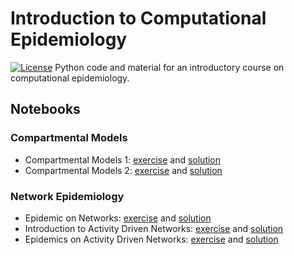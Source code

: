 # Introduction to Computational Epidemiology
[![License](https://img.shields.io/badge/License-Apache%202.0-blue.svg)](https://opensource.org/licenses/Apache-2.0)
Python code and material for an introductory course on computational epidemiology.

## Notebooks
### Compartmental Models
- Compartmental Models 1: [exercise](https://github.com/ngozzi/computational-epidemiology/blob/main/notebooks/compartmental_models/compartmental_models_1_exercise.ipynb) and [solution](https://github.com/ngozzi/computational-epidemiology/blob/main/notebooks/compartmental_models/compartmental_models_1_solution.ipynb) 
- Compartmental Models 2: [exercise](https://github.com/ngozzi/computational-epidemiology/blob/main/notebooks/compartmental_models/compartmental_models_2_exercise.ipynb) and [solution](https://github.com/ngozzi/computational-epidemiology/blob/main/notebooks/compartmental_models/compartmental_models_2_solution.ipynb)

### Network Epidemiology
- Epidemic on Networks: [exercise](https://github.com/ngozzi/computational-epidemiology/blob/main/notebooks/network_epidemiology/network_models_exercise.ipynb) and [solution](https://github.com/ngozzi/computational-epidemiology/blob/main/notebooks/network_epidemiology/network_models_solution.ipynb) 
- Introduction to Activity Driven Networks: [exercise](https://github.com/ngozzi/computational-epidemiology/blob/main/notebooks/temporal_networks/01_activity_driven_networks_excercise.ipynb) and [solution](https://github.com/ngozzi/computational-epidemiology/blob/main/notebooks/temporal_networks/01_activity_driven_networks_solution.ipynb)
- Epidemics on Activity Driven Networks: [exercise](https://github.com/ngozzi/computational-epidemiology/blob/main/notebooks/temporal_networks/02_epidemic_spreading_on_adn_excersise.ipynb) and [solution](https://github.com/ngozzi/computational-epidemiology/blob/main/notebooks/temporal_networks/02_epidemic_spreading_on_adn_solution.ipynb)

